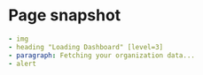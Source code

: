 # Page snapshot

```yaml
- img
- heading "Loading Dashboard" [level=3]
- paragraph: Fetching your organization data...
- alert
```